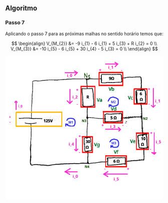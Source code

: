
<div class="grid-50-50">
<div class="grid-element normal">

## Algoritmo

### Passo 7

Aplicando o passo 7 para as próximas malhas no sentido horário temos que:

$$ 
\begin{align}
    V_{M_{2}} &= -9 i_{1} - 6 i_{1} + 5 i_{3} + R i_{2} = 0 \\
    V_{M_{3}} &= -10 i_{5} - 6 i_{5} + 30 i_{4} - 5 i_{3} = 0 \\
\end{align}
$$

</div>
<div class="grid-element">

<!-- _class: transparent -->
![grid-img](./img/passo-5.png)

</div>
</div>
